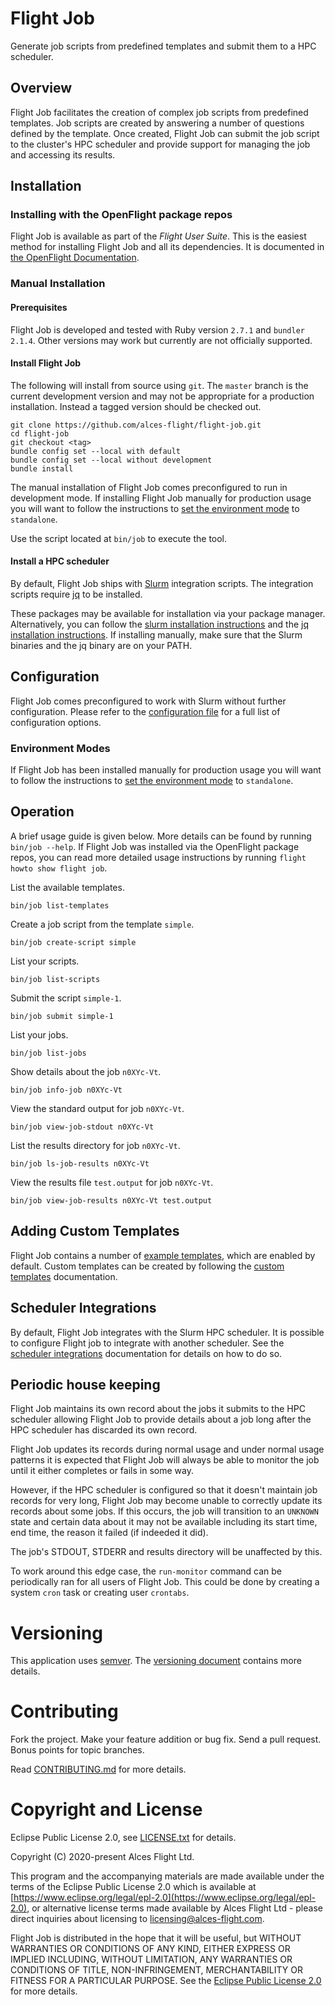 # Flight Job

Generate job scripts from predefined templates and submit them to a HPC
scheduler.

## Overview

Flight Job facilitates the creation of complex job scripts from predefined
templates.  Job scripts are created by answering a number of questions defined
by the template.  Once created, Flight Job can submit the job script to the
cluster's HPC scheduler and provide support for managing the job and accessing
its results.

## Installation

### Installing with the OpenFlight package repos

Flight Job is available as part of the *Flight User Suite*.  This is the
easiest method for installing Flight Job and all its dependencies.  It is
documented in [the OpenFlight
Documentation](https://docs.openflighthpc.org/hpc_environment_usage/flight_overview/installing_flight_user_suite/).

### Manual Installation

#### Prerequisites

Flight Job is developed and tested with Ruby version `2.7.1` and `bundler`
`2.1.4`.  Other versions may work but currently are not officially supported.

#### Install Flight Job

The following will install from source using `git`.  The `master` branch is
the current development version and may not be appropriate for a production
installation. Instead a tagged version should be checked out.

```
git clone https://github.com/alces-flight/flight-job.git
cd flight-job
git checkout <tag>
bundle config set --local with default
bundle config set --local without development
bundle install
```

The manual installation of Flight Job comes preconfigured to run in
development mode.  If installing Flight Job manually for production usage you
will want to follow the instructions to [set the environment
mode](/docs/environment-modes.md) to `standalone`.

Use the script located at `bin/job` to execute the tool.

#### Install a HPC scheduler

By default, Flight Job ships with [Slurm](https://slurm.schedmd.com/)
integration scripts.  The integration scripts require
[jq](https://stedolan.github.io/jq/) to be installed.

These packages may be available for installation via your package manager.
Alternatively, you can follow the [slurm installation
instructions](https://slurm.schedmd.com/download.html) and the [jq
installation instructions](https://stedolan.github.io/jq/download/).  If
installing manually, make sure that the Slurm binaries and the jq binary are
on your PATH.


## Configuration

Flight Job comes preconfigured to work with Slurm without further
configuration.  Please refer to the [configuration file](etc/job.yaml)
for a full list of configuration options.


### Environment Modes

If Flight Job has been installed manually for production usage you
will want to follow the instructions to [set the environment
mode](docs/environment-modes.md) to `standalone`.

## Operation

A brief usage guide is given below.  More details can be found by running
`bin/job --help`.  If Flight Job was installed via the OpenFlight package
repos, you can read more detailed usage instructions by running `flight howto
show flight job`.

List the available templates.

```
bin/job list-templates 
```

Create a job script from the template `simple`.

```
bin/job create-script simple
```

List your scripts.

```
bin/job list-scripts
```

Submit the script `simple-1`.

```
bin/job submit simple-1
```

List your jobs.

```
bin/job list-jobs
```

Show details about the job `n0XYc-Vt`.

```
bin/job info-job n0XYc-Vt
```

View the standard output for job `n0XYc-Vt`.

```
bin/job view-job-stdout n0XYc-Vt
```

List the results directory for job `n0XYc-Vt`.

```
bin/job ls-job-results n0XYc-Vt
```

View the results file `test.output` for job `n0XYc-Vt`.

```
bin/job view-job-results n0XYc-Vt test.output
```

## Adding Custom Templates

Flight Job contains a number of [example templates](usr/share/job/templates/),
which are enabled by default.  Custom templates can be created by following
the [custom templates](docs/custom-templates.md) documentation.

## Scheduler Integrations

By default, Flight Job integrates with the Slurm HPC scheduler.  It is
possible to configure Flight job to integrate with another scheduler.  See the
[scheduler integrations](/docs/scheduler-integration.md) documentation for
details on how to do so.


## Periodic house keeping

Flight Job maintains its own record about the jobs it submits to the HPC
scheduler allowing Flight Job to provide details about a job long after the
HPC scheduler has discarded its own record.

Flight Job updates its records during normal usage and under normal usage
patterns it is expected that Flight Job will always be able to monitor the job
until it either completes or fails in some way.

However, if the HPC scheduler is configured so that it doesn't maintain job
records for very long, Flight Job may become unable to correctly update its
records about some jobs.  If this occurs, the job will transition to an
`UNKNOWN` state and certain data about it may not be available including its
start time, end time, the reason it failed (if indeeded it did).

The job's STDOUT, STDERR and results directory will be unaffected by this.

To work around this edge case, the `run-monitor` command can be periodically
ran for all users of Flight Job.  This could be done by creating a system
`cron` task or creating user `crontabs`.


# Versioning

This application uses [semver](https://semver.org/).  The [versioning
document](/docs/versioning.md) contains more details.

# Contributing

Fork the project. Make your feature addition or bug fix. Send a pull
request. Bonus points for topic branches.

Read [CONTRIBUTING.md](CONTRIBUTING.md) for more details.

# Copyright and License

Eclipse Public License 2.0, see [LICENSE.txt](LICENSE.txt) for details.

Copyright (C) 2020-present Alces Flight Ltd.

This program and the accompanying materials are made available under
the terms of the Eclipse Public License 2.0 which is available at
[https://www.eclipse.org/legal/epl-2.0](https://www.eclipse.org/legal/epl-2.0),
or alternative license terms made available by Alces Flight Ltd -
please direct inquiries about licensing to
[licensing@alces-flight.com](mailto:licensing@alces-flight.com).

Flight Job is distributed in the hope that it will be
useful, but WITHOUT WARRANTIES OR CONDITIONS OF ANY KIND, EITHER
EXPRESS OR IMPLIED INCLUDING, WITHOUT LIMITATION, ANY WARRANTIES OR
CONDITIONS OF TITLE, NON-INFRINGEMENT, MERCHANTABILITY OR FITNESS FOR
A PARTICULAR PURPOSE. See the [Eclipse Public License 2.0](https://opensource.org/licenses/EPL-2.0) for more
details.
